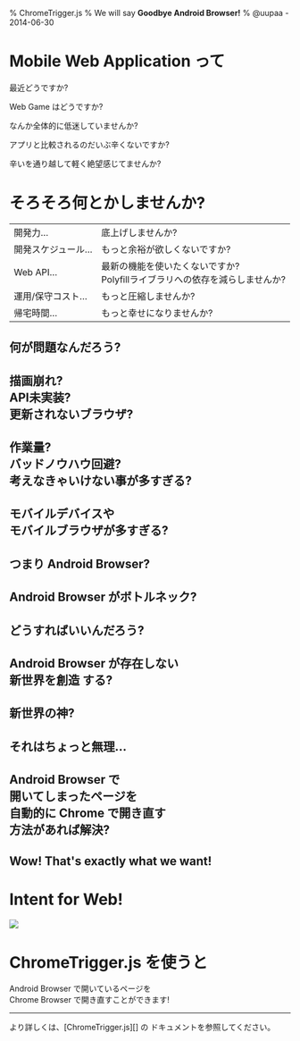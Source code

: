 % ChromeTrigger.js
% We will say **Goodbye Android Browser!**
% @uupaa - 2014-06-30

<!-- ----------------------------------------------------- -->

<!-- ----------------------------------------------------- -->

# Mobile Web Application って

最近どうですか?

Web Game はどうですか?

なんか全体的に低迷していませんか?

アプリと比較されるのだいぶ辛くないですか?

辛いを通り越して軽く絶望感じてませんか?

# そろそろ何とかしませんか?


|                    |                |
|--------------------|----------------|
| 開発力…           | 底上げしませんか? |
| 開発スケジュール… | もっと余裕が欲しくないですか? |
| Web API…          | 最新の機能を使いたくないですか?<br />Polyfillライブラリへの依存を減らしませんか? |
| 運用/保守コスト…  | もっと圧縮しませんか? |
| 帰宅時間…         | もっと幸せになりませんか? |


## 何が問題なんだろう?

## 描画崩れ?<br />API未実装?<br />更新されないブラウザ?

## 作業量?<br />バッドノウハウ回避?<br />考えなきゃいけない事が多すぎる?

## モバイルデバイスや<br />モバイルブラウザが多すぎる?

## つまり Android Browser?

## Android Browser がボトルネック?


## どうすればいいんだろう?

## Android Browser が存在しない<br /> **新世界を創造** する?

## 新世界の神?

## それはちょっと無理…

## Android Browser で<br />開いてしまったページを<br />自動的に **Chrome** で開き直す<br /> 方法があれば解決?

## Wow! That's exactly what we want!

# Intent for Web!

![](../../assets/img/ChromeTrigger_Flow.png)

# ChromeTrigger.js を使うと

Android Browser で開いているページを  
Chrome Browser で開き直すことができます!

<hr />
より詳しくは、[ChromeTrigger.js][] の  
ドキュメントを参照してください。



[ChromeTrigger.js]: https://github.com/uupaa/ChromeTrigger.js/wiki/Home
[WebModule]: https://github.com/uupaa/WebModule/wiki/WebModule

